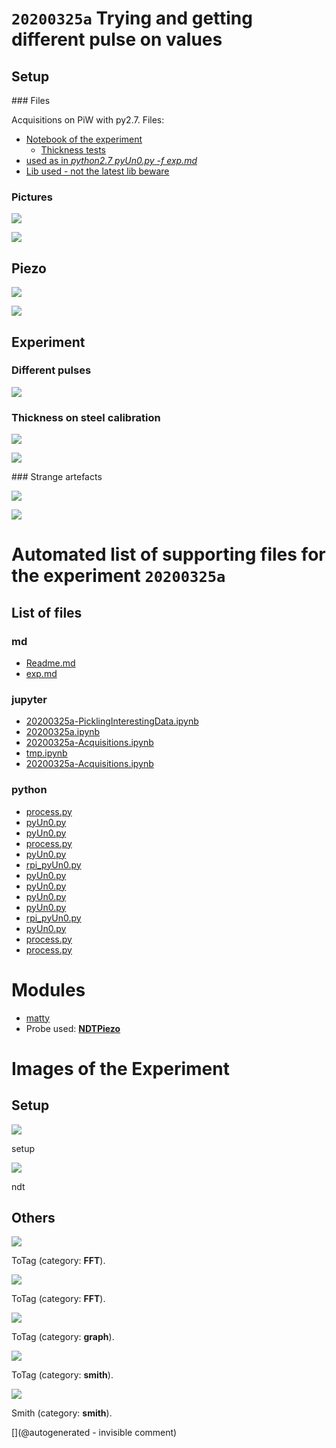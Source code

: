 # `20200325a` Trying and getting different pulse on values

## Setup

### Files

Acquisitions on PiW with py2.7. Files:

* [Notebook of the experiment](/matty/20200325a/20200325a.ipynb)
  * [Thickness tests](/matty/20200325a/20200325a-Acquisitions.ipynb)
* [used as in _python2.7 pyUn0.py -f exp.md_](/matty/20200325a/exp.md)
* [Lib used - not the latest lib beware](/matty/20200325a/pyUn0.py)

### Pictures

![](/matty/20200325a/P_20200325_155623_p.jpg)

![](/matty/20200325a/P_20200325_155649_p.jpg)

## Piezo

![](/matty/20200325a/piezo_caracs/RX_path.png)

![](/matty/20200325a/piezo_caracs/TX_path.png)


## Experiment

### Different pulses

![](/matty/20200325a/pulse_width.png)

### Thickness on steel calibration

![](/matty/20200325a/hilbert_thickness_measurement.png)

![](/matty/20200325a/thickness.png)

### Strange artefacts

![](/matty/20200325a/images/2DArray_20200325a-12.jpg)

![](/matty/20200325a/images/20200325a-3-fft.jpg)



# Automated list of supporting files for the __experiment `20200325a`__

## List of files

### md

* [Readme.md](/matty/20200325a/Readme.md)
* [exp.md](/matty/20200325a/exp.md)


### jupyter

* [20200325a-PicklingInterestingData.ipynb](/matty/20200416a/20200325a-PicklingInterestingData.ipynb)
* [20200325a.ipynb](/matty/20200325a/20200325a.ipynb)
* [20200325a-Acquisitions.ipynb](/matty/20200416a/20200325a-Acquisitions.ipynb)
* [tmp.ipynb](/tmp.ipynb)
* [20200325a-Acquisitions.ipynb](/matty/20200325a/20200325a-Acquisitions.ipynb)


### python

* [process.py](/matty/20200608a/process.py)
* [pyUn0.py](/matty/20200508a/pyUn0.py)
* [pyUn0.py](/matty/20200416a/pyUn0.py)
* [process.py](/matty/20200418a/process.py)
* [pyUn0.py](/matty/LawA/comparatif/data/pyUn0.py)
* [rpi_pyUn0.py](/matty/20200418a/rpi_pyUn0.py)
* [pyUn0.py](/matty/20200608a/pyUn0.py)
* [pyUn0.py](/matty/20200605a/pyUn0.py)
* [pyUn0.py](/matty/20200325a/pyUn0.py)
* [pyUn0.py](/matty/20200418a/pyUn0.py)
* [rpi_pyUn0.py](/matty/20200416a/rpi_pyUn0.py)
* [pyUn0.py](/lit3rick/20201008a/un0rick_50v/pyUn0.py)
* [process.py](/matty/20200605a/process.py)
* [process.py](/matty/20200508a/process.py)





# Modules

* [matty](/matty/)
* Probe used: __[NDTPiezo](/include/probes/auto/NDTPiezo.md)__




# Images of the Experiment

## Setup

![](/matty/20200325a/P_20200325_155623_p.jpg)

setup

![](/matty/20200325a/P_20200325_155649_p.jpg)

ndt

## Others

![](/matty/20200325a/images/20200325a-3-fft.jpg)

ToTag (category: __FFT__).

![](/matty/20200325a/images/20200325a-6-fft.jpg)

ToTag (category: __FFT__).

![](/matty/20200325a/max_lines.png)

ToTag (category: __graph__).

![](/matty/20200325a/piezo_caracs/RX_path.png)

ToTag (category: __smith__).

![](/matty/20200325a/piezo_caracs/TX_path.png)

Smith (category: __smith__).










[](@autogenerated - invisible comment)